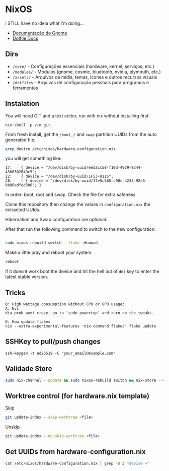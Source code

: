# NixOS

i STILL have no ideia what i'm doing...

- [Documentação do Gnome](./modules/gnome/README.md)
- [Dotfile Docs](./dotfiles/README.md)

## Dirs
- `/core/` - Configurações essenciais (hardware, kernel, serviços, etc.)
- `/modules/` - Módulos (gnome, cosmic, bluetooth, nvidia, plymouth, etc.)
- `/assets/` - Arquivos de mídia, temas, ícones e outros recursos visuais
- `/dotfiles` - Arquivos de configuração pessoais para programas e ferramentas

## Instalation

You will need GIT and a text editor, run with nix without installing first:
```
nix-shell -p vim git
```

From fresh install, get the `/boot`, `/` and `swap` partition UUIDs from the auto generated file.

```sh
grep device /etc/nixos/hardware-configuration.nix
```

you will get something like:

```
17:    { device = "/dev/disk/by-uuid/ee52cc58-f10d-4979-8244-4386302649c5";
22:    { device = "/dev/disk/by-uuid/1F53-9115";
28:    [ { device = "/dev/disk/by-uuid/17e5c565-c90c-4233-92c6-bb86adfed306"; }
```

In order: boot, root and swap. Check the file for extra safeness.

Clone this repository then change the values in `configuration.nix` the extracted UUIds.

Hibernation and Swap configuration are optional.

After that run the following command to switch to the new configuration:

```sh

sudo nixos-rebuild switch --flake .#nomad
```

Make a little pray and reboot your system.

```sh
reboot
```

If it doesnt work boot the device and hit the hell out of `del` key to enter the latest stable version.

## Tricks
```
Q: High wattage consumption without CPU or GPU usage:
A: Nvi
dia prob went crazy, go to `sudo powertop` and turn on the tweaks.
```

```
Q: How update flakes
nix --extra-experimental-features 'nix-command flakes' flake update
```

## SSHKey to pull/push changes

```
ssh-keygen -t ed25519 -C "your_email@example.com"
```
## Validade Store

```sh
sudo nix-channel --update && sudo nixos-rebuild switch && nix-store --verify --check-contents $(nix-store -qR $(which warp-taskbar))
```

## Worktree control (for hardware.nix template)

Skip
```sh
git update-index --skip-worktree <file>
```
Unskip
```sh
git update-index --no-skip-worktree <file>
```

## Get UUIDs from hardware-configuration.nix

```sh
cat /etc/nixos/hardware-configuration.nix | grep -B 3 "device ="
```